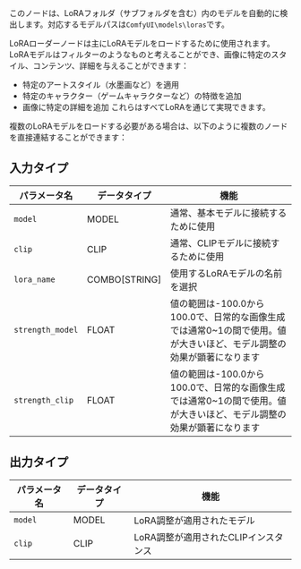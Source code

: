 このノードは、LoRAフォルダ（サブフォルダを含む）内のモデルを自動的に検出します。対応するモデルパスは`ComfyUI\models\loras`です。

LoRAローダーノードは主にLoRAモデルをロードするために使用されます。LoRAモデルはフィルターのようなものと考えることができ、画像に特定のスタイル、コンテンツ、詳細を与えることができます：
- 特定のアートスタイル（水墨画など）を適用
- 特定のキャラクター（ゲームキャラクターなど）の特徴を追加
- 画像に特定の詳細を追加
これらはすべてLoRAを通じて実現できます。

複数のLoRAモデルをロードする必要がある場合は、以下のように複数のノードを直接連結することができます：
## 入力タイプ
| パラメータ名 | データタイプ | 機能 |
| --- | --- | --- |
| `model` | MODEL | 通常、基本モデルに接続するために使用 |
| `clip` | CLIP | 通常、CLIPモデルに接続するために使用 |
| `lora_name` | COMBO[STRING] | 使用するLoRAモデルの名前を選択 |
| `strength_model` | FLOAT | 値の範囲は-100.0から100.0で、日常的な画像生成では通常0~1の間で使用。値が大きいほど、モデル調整の効果が顕著になります |
| `strength_clip` | FLOAT | 値の範囲は-100.0から100.0で、日常的な画像生成では通常0~1の間で使用。値が大きいほど、モデル調整の効果が顕著になります |

## 出力タイプ
| パラメータ名 | データタイプ | 機能 |
| --- | --- | --- |
| `model` | MODEL | LoRA調整が適用されたモデル |
| `clip` | CLIP | LoRA調整が適用されたCLIPインスタンス |
